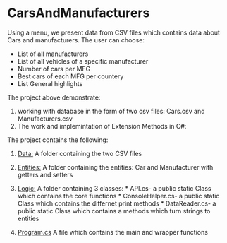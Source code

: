 # CarsAndManufacturers

Using a menu, we present data from CSV files which contains data about Cars and manufacturers.
The user can choose:
* List of all manufacturers
* List of all vehicles of a specific manufacturer
* Number of cars per MFG
* Best cars of each MFG per countery
* List General highlights

The project above demonstrate:
1. working with database in the form of two csv files: Cars.csv and Manufacturers.csv
2. The work and implemintation of Extension Methods in C#:



The project contains the following:
1. [Data:](https://github.com/itay-adi/CarsAndManufacturers/tree/main/CarsAndManufacturers/CarsAndManufacturers/Data) 
	A folder containing the two CSV files
	
2. [Entities:](https://github.com/itay-adi/CarsAndManufacturers/tree/main/CarsAndManufacturers/CarsAndManufacturers/Entities)
	A folder containing the entities: Car and Manufacturer with getters and setters
	
3. [Logic:](https://github.com/itay-adi/CarsAndManufacturers/tree/main/CarsAndManufacturers/CarsAndManufacturers/Logic)
	A folder containing 3 classes:
		* API.cs- a public static Class which contains the core functions
		* ConsoleHelper.cs- a public static Class which contains the differnet print methods
		* DataReader.cs- a public static Class which contains a methods which turn strings to entities
		
4. [Program.cs](https://github.com/itay-adi/CarsAndManufacturers/tree/main/CarsAndManufacturers/CarsAndManufacturers)
	A file which contains the main and wrapper functions
